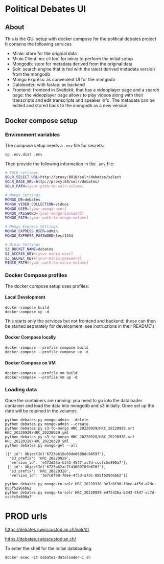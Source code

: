 # Political Debates UI

## About

This is the GUI setup with docker compose for the political debates project
It contains the following services

- Minio: store for the original data
- Minio Client: mc cli tool for minio to perform the initial setup 
- Mongodb: store for metadata derived from the original data
- Solr: search engine that is fed with the latest derived metadata version from the mongodb
- Mongo Express: as convenient UI for the mongodb
- Dataloader: with fastapi as backend
- Frontend: frontend in Sveltekit, that has a videoplayer page and a search page: the videoplayer page allows to play videos along with their transcripts and edit transcripts and speaker info. The metadata can be edited and stored back to the mongodb as a new version.

## Docker compose setup

### Environment variables

The compose setup needs a `.env` file for secrets:

```bash
cp .env.dist .env
```

Then provide the following information in the `.env` file:

```bash
# SOLR settings
SOLR_SELECT_URL=http://proxy:8010/solr/debates/select
SOLR_BASE_URL=http://proxy:80/solr/debates/
SOLR_PATH=[your-path-to-solr-volume]

# Mongo Settings
MONGO_DB=debates
MONGO_VIDEO_COLLECTION=videos
MONGO_USER=[your-mongo-user]
MONGO_PASSWORD=[your-mongo-password]
MONGO_PATH=[your-path-to-mongo-volume]

# Mongo Express Settings
MONGO_EXPRESS_USER=admin
MONGO_EXPRESS_PASSWORD=test1234

# Minio Settings
S3_BUCKET_NAME=debates
S3_ACCESS_KEY=[your-minio-user]
S3_SECRET_KEY=[your-minio-password]
MINIO_PATH=[your-path-to-minio-volume]
```

### Docker Compose profiles

The docker compose setup uses profiles:

#### Local Development 

```
docker-compose build
docker-compose up -d
```

This starts only the services but not frontend and backend: these can then be started separately
for development, see instructions in their README's

#### Docker Compose locally

```
docker-compose --profile compose build
docker-compose --profile compose up -d
```

#### Docker Compose on VM

```
docker-compose --profile vm build
docker-compose --profile vm up -d
```

### Loading data

Once the containers are running: you need to go into the dataloader container and load the data into mongodb and s3 initially. Once set up the date will be retained in the volumes.

```
python debates.py mongo-admin --delete
python debates.py mongo-admin --create
python debates.py s3-to-mongo HRC_20220929/HRC_20220929.srt HRC_20220929/HRC_20220929.yml
python debates.py s3-to-mongo HRC_20220328/HRC_20220328.srt HRC_20220328/HRC_20220328.yml
python debates.py mongo-get --all
```

```
[{'_id': ObjectId('6723a618e69de6600dc04597'),
  's3_prefix': 'HRC_20220929',
  'version_id': 'e472d26a-b343-4547-ac7d-cccfc5e890a7'},
 {'_id': ObjectId('6723a62ac7f43009789b670f'),
  's3_prefix': 'HRC_20220328',
  'version_id': '3e7c8f90-f0ee-4f5d-a7dc-055f52966b62'}]
```

```
python debates.py mongo-to-solr HRC_20220328 3e7c8f90-f0ee-4f5d-a7dc-055f52966b62
python debates.py mongo-to-solr HRC_20220929 e472d26a-b343-4547-ac7d-cccfc5e890a7
```

# PROD urls

https://debates.swisscustodian.ch/solr/#/

https://debates.swisscustodian.ch/

To enter the shell for the initial dataloading:

```
docker exec -it debates-dataloader-1 sh
```
